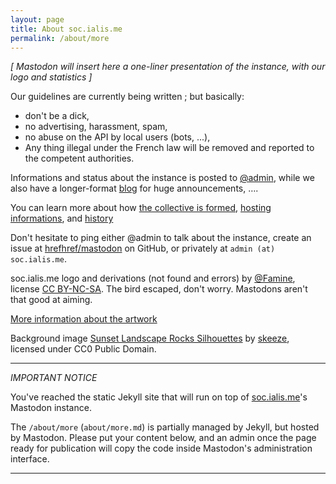 ```yaml
---
layout: page
title: About soc.ialis.me
permalink: /about/more
---
```


<i>[ Mastodon will insert here a one-liner presentation of the instance, with our logo and statistics ]</i>

Our guidelines are currently being written ; but basically:

*   don't be a dick,
*   no advertising, harassment, spam,
*   no abuse on the API by local users (bots, ...),
*   Any thing illegal under the French law will be removed and reported to the competent authorities.

Informations and status about the instance is posted to [@admin](/@admin), while we also have a longer-format
[blog](/blog/) for huge announcements, ….

You can learn more about how [the collective is formed](/about/collective/), [hosting informations](/about/hosting/),
and [history](/about/history/)

Don't hesitate to ping either @admin to talk about the instance, create an issue at
[hrefhref/mastodon](https://github.com/hrefhref/mastodon/issues) on GitHub, or privately at `admin (at) soc.ialis.me`.

<span xmlns:dct="http://purl.org/dc/terms/" href="http://purl.org/dc/dcmitype/StillImage" property="dct:title" rel="dct:type">soc.ialis.me logo and derivations (not found and errors)</span> by [@Famine](https://soc.ialis.me/@Famine), license [CC BY-NC-SA](http://creativecommons.org/licenses/by-nc-sa/4.0/). The bird escaped, don't worry. Mastodons aren't that good at aiming.  

<a href="/about/artwork/">More information about the artwork</a>

Background image [Sunset Landscape Rocks Silhouettes](https://pixabay.com/en/sunset-landscape-rocks-silhouettes-1634930/) by [skeeze](https://pixabay.com/en/users/skeeze-272447/), licensed under CC0 Public Domain.

---

<em>IMPORTANT NOTICE</em>

You've reached the static Jekyll site that will run on top of [soc.ialis.me](https://soc.ialis.me)'s Mastodon instance.

The `/about/more` (`about/more.md`) is partially managed by Jekyll, but hosted by Mastodon. Please put your content below, and an
admin once the page ready for publication will copy the code inside Mastodon's administration interface.

---


